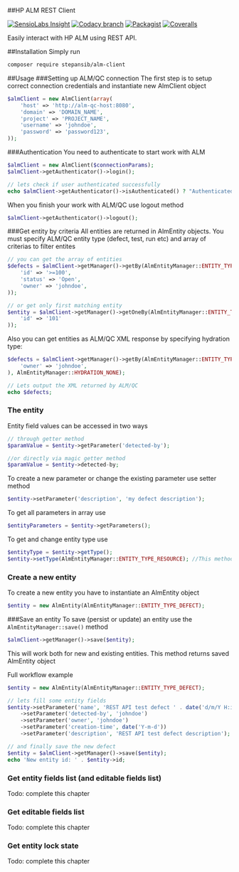 ##HP ALM REST Client   

[![SensioLabs Insight](https://img.shields.io/sensiolabs/i/ae30c4dd-a564-45cc-b393-649e43d43238.svg)](https://insight.sensiolabs.com/projects/ae30c4dd-a564-45cc-b393-649e43d43238)
[![Codacy branch](https://img.shields.io/codacy/1c4d056c8029418b8ffaf377994e96ce/master.svg)](https://www.codacy.com/app/stepan-sib/alm-client)
[![Packagist](https://img.shields.io/packagist/v/stepansib/alm-client.svg)](https://packagist.org/packages/stepansib/alm-client)
[![Coveralls](https://img.shields.io/coveralls/stepansib/alm-client.svg)](https://coveralls.io/github/stepansib/alm-client)

Easily interact with HP ALM using REST API. 

##Installation
Simply run
```bash
composer require stepansib/alm-client
```

##Usage
###Setting up ALM/QC connection
The first step is to setup correct connection credentials and instantiate new AlmClient object
```php
$almClient = new AlmClient(array(
    'host' => 'http://alm-qc-host:8080',
    'domain' => 'DOMAIN_NAME',
    'project' => 'PROJECT_NAME',
    'username' => 'johndoe',
    'password' => 'password123',
));
```

###Authentication
You need to authenticate to start work with ALM
```php
$almClient = new AlmClient($connectionParams);
$almClient->getAuthenticator()->login();

// lets check if user authenticated successfully
echo $almClient->getAuthenticator()->isAuthenticated() ? "Authenticated" : "Not authenticated";
```

When you finish your work with ALM/QC use logout method
```php
$almClient->getAuthenticator()->logout();
```

###Get entity by criteria
All entities are returned in AlmEntity objects. You must specify ALM/QC entity type (defect, test, run etc) and array of criterias to filter entites
```php
// you can get the array of entities
$defects = $almClient->getManager()->getBy(AlmEntityManager::ENTITY_TYPE_DEFECT, array(
    'id' => '>=100',
    'status' => 'Open',
    'owner' => 'johndoe',
));

// or get only first matching entity
$entity = $almClient->getManager()->getOneBy(AlmEntityManager::ENTITY_TYPE_DEFECT, array(
    'id' => '101'
));
```
Also you can get entities as ALM/QC XML response by specifying hydration type:
```php
$defects = $almClient->getManager()->getBy(AlmEntityManager::ENTITY_TYPE_DEFECT, array(
    'owner' => 'johndoe',
), AlmEntityManager::HYDRATION_NONE);

// Lets output the XML returned by ALM/QC
echo $defects;
```

### The entity
Entity field values can be accessed in two ways
```php
// through getter method
$paramValue = $entity->getParameter('detected-by');

//or directly via magic getter method 
$paramValue = $entity->detected-by;
```

To create a new parameter or change the existing parameter use setter method 
```php
$entity->setParameter('description', 'my defect description');
```

To get all parameters in array use 
```php
$entityParameters = $entity->getParameters();
```

To get and change entity type use
```php
$entityType = $entity->getType();
$entity->setType(AlmEntityManager::ENTITY_TYPE_RESOURCE); //This method also called in AlmEntity::__construct
```

### Create a new entity
To create a new entity you have to instantiate an AlmEntity object
```php
$entity = new AlmEntity(AlmEntityManager::ENTITY_TYPE_DEFECT);
```

###Save an entity
To save (persist or update) an entity use the `AlmEntityManager::save()` method
```php
$almClient->getManager()->save($entity);
```
This will work both for new and existing entities. This method returns saved AlmEntity object

Full workflow example
```php
$entity = new AlmEntity(AlmEntityManager::ENTITY_TYPE_DEFECT);

// lets fill some entity fields
$entity->setParameter('name', 'REST API test defect ' . date('d/m/Y H:i:s'))
    ->setParameter('detected-by', 'johndoe')
    ->setParameter('owner', 'johndoe')
    ->setParameter('creation-time', date('Y-m-d'))
    ->setParameter('description', 'REST API test defect description');

// and finally save the new defect
$entity = $almClient->getManager()->save($entity);
echo 'New entity id: ' . $entity->id;
```

### Get entity fields list (and editable fields list)
Todo: complete this chapter

### Get editable fields list
Todo: complete this chapter

### Get entity lock state
Todo: complete this chapter
